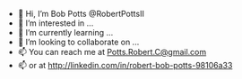 - 👋 Hi, I’m Bob Potts @RobertPottsII
- 👀 I’m interested in ...
- 🌱 I’m currently learning ...
- 💞️ I’m looking to collaborate on ...
- 📫 You can reach me at Potts.Robert.C@gmail.com
- 📫 or at http://linkedin.com/in/robert-bob-potts-98106a33  


<!---
RobertPottsII/RobertPottsII is a ✨ special ✨ repository because its `README.md` (this file) appears on your GitHub profile.
You can click the Preview link to take a look at your changes.
--->
